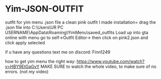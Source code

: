 # Yim-JSON-OUTFIT
outfit for yim menu .json file a clean pink outfit I made
installation= drag the .json file into C:\Users\UR PC USERNAME\AppData\Roaming\YimMenu\saved_outfits
Load up into gta online with menu go to self->Outfit Editor-> then click on pink2.json and click apply selected

if u have any questions text me on discord: Finn1249

how to get yim menu the right way: https://www.youtube.com/watch?v=HBY9EtGaGvY 
MAKE SURE to watch the whole video, to make sure of no errors. (not my video)

